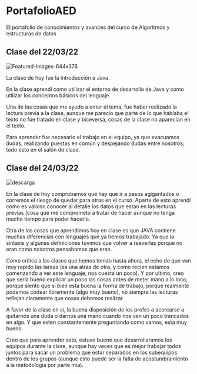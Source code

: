 # PortafolioAED
El portafolio de conocimientos y avances del curso de Algoritmos y estructuras de datos

## Clase del 22/03/22
![Featured-images-644x376](https://user-images.githubusercontent.com/88668277/159607982-e46bda1c-7a0c-477b-9fd4-df89ed804961.jpg)

La clase de hoy fue la introducción a Java.

En la clase aprendí como utilizar el entorno de desarrollo de Java y como utilizar los conceptos básicos del lenguaje.

Una de las cosas que me ayudo a enter el tema, fue haber realizado la lectura previa a la clase, aunque me parecio que parte de lo que hablaba el texto no fue tratado en clase y biceversa, cosas de la clase no aparecian en el texto.

Para aprender fue necesario el trabajo en el equipo, ya que evacuamos dudas, realizando puestas en común y despejando dudas entre nosotros; todo esto en el salón de clase. 

## Clase del 24/03/22
![descarga](https://user-images.githubusercontent.com/88668277/160043597-bb3a3cfe-9a1d-4519-aa01-8a5a248ff55d.jpg)


En la clase de hoy comprobamos que hay que ir a pasos agigantados o corremos el riesgo de quedar para atras en el curso.
Aparte de esto aprendí como es valioso conocer al detalle los datos que estan en las lecturas previas (cosa que me comprometo a tratar de hacer aunque no tenga mucho tiempo para poder hacerlo.

Otra de las cosas que aprendimos hoy en clase es que JAVA contiene muchas diferencias con lenguajes que ya hemos trabajado. Ya que la sintaxis y algunas definiciones tuvimos que volver a reeverlas porque no eran como nosotros pensabamos que eran.

Como critica a las clases que hemos tenido hasta ahora, el echo de que van muy rapido las tareas (es una atras de otra, y como recien estamos comenzando a ver este lenguaje, nos cuesta un poco). Y por ultimo, creo que seria bueno explicar un poco las cosas antes de meter mano a lo loco, porque siento que si bien esta buena la forma de trabajo, porque realmente podemos codear libremente (algo muy bueno), no siempre las lecturas reflejan claramente que cosas debemos realizar.

A favor de la clase en si, la buena disposición de los profes a acercarse a quitarnos una duda o darnos una mano cuando nos ven un poco trancados en algo. Y que esten constantemente preguntando como vamos, esta muy bueno.

Creo que para aprender esto, estuvo bueno que desarrollaramos los equipos durante la clase, aunque hay veces que es mejor trabajar todos juntos para sacar un problema que estar separados en los subequipos dentro de los grupos (aunque esto puede ser la falta de acostumbramiento a la metodologia por parte mia).
